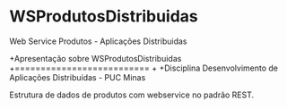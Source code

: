 # WSProdutosDistribuidas
Web Service Produtos - Aplicações Distribuidas

+Apresentação sobre WSProdutosDistribuidas
+==========================
+
+Disciplina Desenvolvimento de Aplicações Distribuídas  -  PUC Minas

Estrutura de dados de produtos com webservice no padrão REST.
